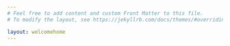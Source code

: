 ```yaml
---
# Feel free to add content and custom Front Matter to this file.
# To modify the layout, see https://jekyllrb.com/docs/themes/#overriding-theme-defaults

layout: welcomehome
---
```

<!-- was home -->